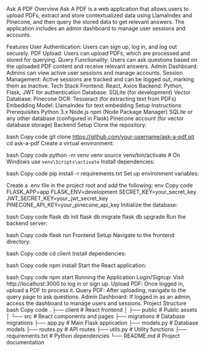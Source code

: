 Ask A PDF
Overview
Ask A PDF is a web application that allows users to upload PDFs, extract and store contextualized data using LlamaIndex and Pinecone, and then query the stored data to get relevant answers. The application includes an admin dashboard to manage user sessions and accounts.

Features
User Authentication: Users can sign up, log in, and log out securely.
PDF Upload: Users can upload PDFs, which are processed and stored for querying.
Query Functionality: Users can ask questions based on the uploaded PDF content and receive relevant answers.
Admin Dashboard: Admins can view active user sessions and manage accounts.
Session Management: Active sessions are tracked and can be logged out, marking them as inactive.
Tech Stack
Frontend: React, Axios
Backend: Python, Flask, JWT for authentication
Database: SQLite (for development)
Vector Database: Pinecone
OCR: Tesseract (for extracting text from PDFs)
Embedding Model: LlamaIndex for text embedding
Setup Instructions
Prerequisites
Python 3.x
Node.js
npm (Node Package Manager)
SQLite or any other database (configured in Flask)
Pinecone account (for vector database storage)
Backend Setup
Clone the repository:

bash
Copy code
git clone https://github.com/your-username/ask-a-pdf.git
cd ask-a-pdf
Create a virtual environment:

bash
Copy code
python -m venv venv
source venv/bin/activate  # On Windows use `venv\Scripts\activate`
Install dependencies:

bash
Copy code
pip install -r requirements.txt
Set up environment variables:

Create a .env file in the project root and add the following:
env
Copy code
FLASK_APP=app
FLASK_ENV=development
SECRET_KEY=your_secret_key
JWT_SECRET_KEY=your_jwt_secret_key
PINECONE_API_KEY=your_pinecone_api_key
Initialize the database:

bash
Copy code
flask db init
flask db migrate
flask db upgrade
Run the backend server:

bash
Copy code
flask run
Frontend Setup
Navigate to the frontend directory:

bash
Copy code
cd client
Install dependencies:

bash
Copy code
npm install
Start the React application:

bash
Copy code
npm start
Running the Application
Login/Signup: Visit http://localhost:3000 to log in or sign up.
Upload PDF: Once logged in, upload a PDF to process it.
Query PDF: After uploading, navigate to the query page to ask questions.
Admin Dashboard: If logged in as an admin, access the dashboard to manage users and sessions.
Project Structure
bash
Copy code
.
├── client                   # React frontend
│   ├── public               # Public assets
│   └── src                  # React components and pages
├── migrations               # Database migrations
├── app.py                   # Main Flask application
├── models.py                # Database models
├── routes.py                # API routes
├── utils.py                 # Utility functions
├── requirements.txt         # Python dependencies
└── README.md                # Project documentation
